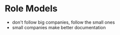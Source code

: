 Role Models
===========

- don't follow big companies, follow the small ones
- small companies make better documentation